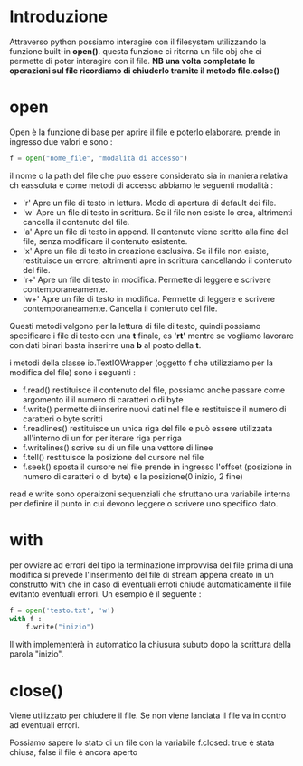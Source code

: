 # Introduzione 
Attraverso python possiamo interagire con il filesystem utilizzando la funzione built-in **open()**.
questa funzione ci ritorna un file obj che ci permette di poter interagire con il file.
**NB una volta completate le operazioni sul file ricordiamo di chiuderlo tramite il metodo file.colse()**

# open
Open è la funzione di base per aprire il file e poterlo elaborare.
prende in ingresso due valori e sono :
```python
f = open("nome_file", "modalità di accesso")
```
il nome o la path del file che può essere considerato sia in maniera relativa ch eassoluta e come metodi di accesso abbiamo le seguenti modalità :
+ 'r' 	Apre un file di testo in lettura. Modo di apertura di default dei file.
+ 'w' 	Apre un file di testo in scrittura. Se il file non esiste lo crea, altrimenti cancella il contenuto del file.
+ 'a' 	Apre un file di testo in append. Il contenuto viene scritto alla fine del file, senza modificare il contenuto esistente.
+ 'x' 	Apre un file di testo in creazione esclusiva. Se il file non esiste, restituisce un errore, altrimenti apre in scrittura cancellando il contenuto del file.
+ 'r+' 	Apre un file di testo in modifica. Permette di leggere e scrivere contemporaneamente.
+ 'w+' 	Apre un file di testo in modifica. Permette di leggere e scrivere contemporaneamente. Cancella il contenuto del file.

Questi metodi valgono per la lettura di file di testo, quindi possiamo specificare i file di testo con una **t** finale, es **'rt'** mentre se vogliamo lavorare con dati binari basta inserirre una **b** al posto della **t**.

i metodi della classe io.TextIOWrapper (oggetto f che utilizziamo per la modifica del file) sono i seguenti :
+ f.read() restituisce il contenuto del file, possiamo anche passare come argomento il il numero di caratteri o di byte 
+ f.write() permette di inserire nuovi dati nel file e restituisce il numero di caratteri o byte scritti
+ f.readlines() restituisce un unica riga del file e può essere utilizzata all'interno di un for per iterare riga per riga
+ f.writelines() scrive su di un file una vettore di linee 
+ f.tell() restituisce la posizione del cursore nel file
+ f.seek() sposta il cursore nel file prende in ingresso l'offset (posizione in numero di caratteri o di byte) e la posizione(0 inizio, 2 fine)

read e write sono operaizoni sequenziali che sfruttano una variabile interna per definire il punto in cui devono leggere o scrivere uno specifico dato. 

# with
per ovviare ad errori del tipo la terminazione improvvisa del file prima di una modifica si prevede l'inserimento del file di stream appena creato in un construtto with che in caso di eventuali erroti chiude automaticamente il file evitanto eventuali errori. Un esempio è il seguente :
```python
f = open('testo.txt', 'w')
with f :
    f.write("inizio")
```
Il with implementerà in automatico la chiusura subuto dopo la scrittura della parola "inizio".

# close()

Viene utilizzato per chiudere il file. Se non viene lanciata il file va in contro ad eventuali errori.

Possiamo sapere lo stato di un file con la variabile f.closed: true è stata chiusa, false il file è ancora aperto